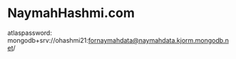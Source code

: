 # NaymahHashmi.com
atlaspassword: mongodb+srv://ohashmi21:fornaymahdata@naymahdata.kjorm.mongodb.net/